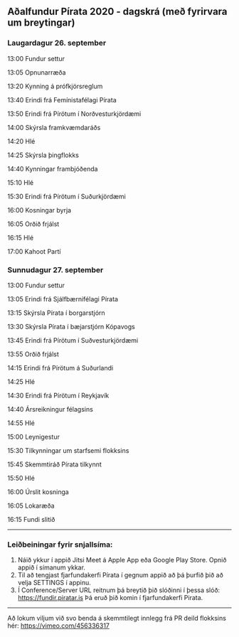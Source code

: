 ## Aðalfundur Pírata 2020 - dagskrá (með fyrirvara um breytingar)

### Laugardagur 26. september

13:00 Fundur settur

13:05 Opnunarræða

13:20 Kynning á prófkjörsreglum

13:40 Erindi frá Femínistafélagi Pírata

13:50 Erindi frá Pírötum í Norðvesturkjördæmi

14:00 Skýrsla framkvæmdaráðs

14:20 Hlé

14:25 Skýrsla þingflokks

14:40 Kynningar frambjóðenda

15:10 Hlé

15:30 Erindi frá Pírötum í Suðurkjördæmi

16:00 Kosningar byrja

16:05 Orðið frjálst

16:15 Hlé

17:00 Kahoot Partí

### Sunnudagur 27. september

13:00 Fundur settur

13:05 Erindi frá Sjálfbærnifélagi Pírata

13:15 Skýrsla Pírata í borgarstjórn

13:30 Skýrsla Pírata í bæjarstjórn Kópavogs

13:45 Erindi frá Pírötum í Suðvesturkjördæmi

13:55 Orðið frjálst

14:15 Erindi frá Pírötum á Suðurlandi

14:25 Hlé

14:30 Erindi frá Pírötum í Reykjavík

14:40 Ársreikningur félagsins

14:55 Hlé

15:00 Leynigestur

15:30 Tilkynningar um starfsemi flokksins

15:45 Skemmtiráð Pírata tilkynnt

15:50 Hlé

16:00 Úrslit kosninga

16:05 Lokaræða

16:15 Fundi slitið



----
### Leiðbeiningar fyrir snjallsíma:
1. Náið ykkur í appið Jitsi Meet á Apple App eða Google Play Store. Opnið appið í símanum ykkar.
2. Til að tengjast fjarfundakerfi Pírata í gegnum appið að þá þurfið þið að velja SETTINGS í appinu.
3. Í Conference/Server URL reitnum þá breytið þið slóðinni í þessa slóð: https://fundir.piratar.is
Þá eruð þið komin í fjarfundakerfi Pirata.
----
Að lokum viljum við svo benda á skemmtilegt innlegg frá PR deild flokksins hér: https://vimeo.com/456336317
